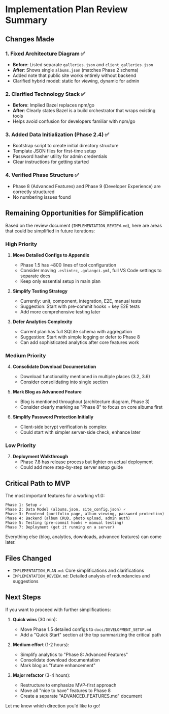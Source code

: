 # Implementation Plan Review Summary

## Changes Made

### 1. **Fixed Architecture Diagram** ✅
- **Before**: Listed separate `galleries.json` and `client_galleries.json`  
- **After**: Shows single `albums.json` (matches Phase 2 schema)
- Added note that public site works entirely without backend
- Clarified hybrid model: static for viewing, dynamic for admin

### 2. **Clarified Technology Stack** ✅
- **Before**: Implied Bazel replaces npm/go  
- **After**: Clearly states Bazel is a build orchestrator that wraps existing tools
- Helps avoid confusion for developers familiar with npm/go

### 3. **Added Data Initialization (Phase 2.4)** ✅
- Bootstrap script to create initial directory structure
- Template JSON files for first-time setup
- Password hasher utility for admin credentials
- Clear instructions for getting started

### 4. **Verified Phase Structure** ✅
- Phase 8 (Advanced Features) and Phase 9 (Developer Experience) are correctly structured
- No numbering issues found

## Remaining Opportunities for Simplification

Based on the review document (`IMPLEMENTATION_REVIEW.md`), here are areas that could be simplified in future iterations:

### High Priority

1. **Move Detailed Configs to Appendix**
   - Phase 1.5 has ~800 lines of tool configuration
   - Consider moving `.eslintrc`, `.golangci.yml`, full VS Code settings to separate docs
   - Keep only essential setup in main plan

2. **Simplify Testing Strategy**
   - Currently: unit, component, integration, E2E, manual tests
   - Suggestion: Start with pre-commit hooks + key E2E tests
   - Add more comprehensive testing later

3. **Defer Analytics Complexity**
   - Current plan has full SQLite schema with aggregation
   - Suggestion: Start with simple logging or defer to Phase 8
   - Can add sophisticated analytics after core features work

### Medium Priority

4. **Consolidate Download Documentation**
   - Download functionality mentioned in multiple places (3.2, 3.6)
   - Consider consolidating into single section

5. **Mark Blog as Advanced Feature**
   - Blog is mentioned throughout (architecture diagram, Phase 3)
   - Consider clearly marking as "Phase 8" to focus on core albums first

6. **Simplify Password Protection Initially**
   - Client-side bcrypt verification is complex
   - Could start with simpler server-side check, enhance later

### Low Priority

7. **Deployment Walkthrough**
   - Phase 7.8 has release process but lighter on actual deployment
   - Could add more step-by-step server setup guide

## Critical Path to MVP

The most important features for a working v1.0:

```
Phase 1: Setup ✓
Phase 2: Data Model (albums.json, site_config.json) ✓
Phase 3: Frontend (portfolio page, album viewing, password protection)
Phase 4: Backend (album CRUD, photo upload, admin auth)
Phase 5: Testing (pre-commit hooks + manual testing)
Phase 7: Deployment (get it running on a server)
```

Everything else (blog, analytics, downloads, advanced features) can come later.

## Files Changed

- `IMPLEMENTATION_PLAN.md`: Core simplifications and clarifications
- `IMPLEMENTATION_REVIEW.md`: Detailed analysis of redundancies and suggestions

## Next Steps

If you want to proceed with further simplifications:

1. **Quick wins** (30 min):
   - Move Phase 1.5 detailed configs to `docs/DEVELOPMENT_SETUP.md`
   - Add a "Quick Start" section at the top summarizing the critical path
   
2. **Medium effort** (1-2 hours):
   - Simplify analytics to "Phase 8: Advanced Features"
   - Consolidate download documentation
   - Mark blog as "future enhancement"

3. **Major refactor** (3-4 hours):
   - Restructure to emphasize MVP-first approach
   - Move all "nice to have" features to Phase 8
   - Create a separate "ADVANCED_FEATURES.md" document

Let me know which direction you'd like to go!
